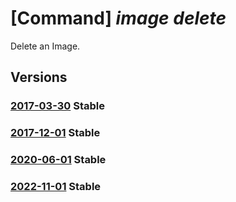 # [Command] _image delete_

Delete an Image.

## Versions

### [2017-03-30](/Resources/mgmt-plane/L3N1YnNjcmlwdGlvbnMve30vcmVzb3VyY2Vncm91cHMve30vcHJvdmlkZXJzL21pY3Jvc29mdC5jb21wdXRlL2ltYWdlcy97fQ==/2017-03-30.xml) **Stable**

<!-- mgmt-plane /subscriptions/{}/resourcegroups/{}/providers/microsoft.compute/images/{} 2017-03-30 -->

### [2017-12-01](/Resources/mgmt-plane/L3N1YnNjcmlwdGlvbnMve30vcmVzb3VyY2Vncm91cHMve30vcHJvdmlkZXJzL21pY3Jvc29mdC5jb21wdXRlL2ltYWdlcy97fQ==/2017-12-01.xml) **Stable**

<!-- mgmt-plane /subscriptions/{}/resourcegroups/{}/providers/microsoft.compute/images/{} 2017-12-01 -->

### [2020-06-01](/Resources/mgmt-plane/L3N1YnNjcmlwdGlvbnMve30vcmVzb3VyY2Vncm91cHMve30vcHJvdmlkZXJzL21pY3Jvc29mdC5jb21wdXRlL2ltYWdlcy97fQ==/2020-06-01.xml) **Stable**

<!-- mgmt-plane /subscriptions/{}/resourcegroups/{}/providers/microsoft.compute/images/{} 2020-06-01 -->

### [2022-11-01](/Resources/mgmt-plane/L3N1YnNjcmlwdGlvbnMve30vcmVzb3VyY2Vncm91cHMve30vcHJvdmlkZXJzL21pY3Jvc29mdC5jb21wdXRlL2ltYWdlcy97fQ==/2022-11-01.xml) **Stable**

<!-- mgmt-plane /subscriptions/{}/resourcegroups/{}/providers/microsoft.compute/images/{} 2022-11-01 -->
